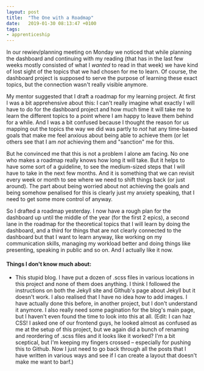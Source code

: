 ```yaml
---
layout: post
title:  "The One with a Roadmap"
date:   2019-01-30 08:13:47 +0100
tags: 
- apprenticeship
---
```


In our rewiev/planning meeting on Monday we noticed that while planning the dashboard and continuing with my reading (that has in the last few weeks mostly consisted of what I *wanted* to read in that week) we have kind of lost sight of the topics that we had chosen for me to learn. Of course, the dashboard project is supposed to serve the purpose of learning these exact topics, but the connection wasn't really visible anymore.

My mentor suggested that I draft a roadmap for my learning project. At first I was a bit apprehensive about this: I can't really imagine what exactly I will have to do for the dashboard project and how much time it will take me to learn the different topics to a point where I am happy to leave them behind for a while. And I was a bit confused because I thought the reason for us mapping out the topics the way we did was partly to *not* hat any time-based goals that make me feel anxious about being able to achieve them (or let others see that I am *not* achieving them and "sanction" me for this.

But he convinced me that this is not a problem I alone am facing. No one who makes a roadmap really knows how long it will take. But it helps to have some sort of a guideline, to see the medium-sized steps that I will have to take in the next few months. And it is something that we can revisit every week or month to see where we need to shift things back (or just around). The part about being worried about not achieving the goals and being somehow penalised for this is clearly just my anxiety speaking, that I need to get some more control of anyway.

So I drafted a roadmap yesterday. I now have a rough plan for the dashboard up until the middle of the year (for the first 2 epics), a second lane in the roadmap for the theoretical topics that I will learn by doing the dashboard, and a third for things that are not clearly connected to the dashboard but that I want to learn anyway, like working on my communication skills, managing my workload better and doing things like presenting, speaking in public and so on. And I actually like it now.

#### Things I don't know much about:
- This stupid blog. I have put a dozen of .scss files in various locations in this project and none of them does anything. I think I followed the instructions on both the Jekyll site and Github's page about Jekyll but it doesn't work. I also realised that I have no idea how to add images. I have actually done this before, in another project, but I don't understand it anymore. I also really need some pagination for the blog's main page, but I haven't even found the time to look into this at all.
(Edit: I can haz CSS! I asked one of our frontend guys, he looked almost as confused as me at the setup of this project, but we again did a bunch of renaming and reordering of .scss files and it looks like it worked? I'm a bit sceptical, but I'm keeping my fingers crossed – especially for pushing this to Github. Now I just need to go back through all the posts that I have written in various ways and see if I can create a layout that doesn't make me want to barf.)

